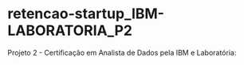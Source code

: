 # retencao-startup_IBM-LABORATORIA_P2
Projeto 2 - Certificação em Analista de Dados pela IBM e Laboratória: 
